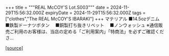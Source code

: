 +++
title = """REAL McCOY'S Lot.S003"""
date = 2024-11-29T15:56:32.000Z
expiryDate = 2024-11-29T15:56:32.000Z
tags = ["clothes","The REAL McCOY'S IBARAKI"]
+++
マテリアル ■14.5ozデニム　 ■鉄製ドーナツボタン　 ■銅製打ち抜きリベット　 ■ノンウォッシュ ※通信販売ご利用のお客様は、当店の定める「ご利用案内」「特商法」を必ずご確認くださ...

[[source]](https://the-realmccoys.ocnk.net/product/1142)
